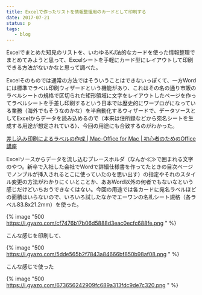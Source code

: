 ```yaml
---
title: Excelで作ったリストを情報整理用のカードとして印刷する
date: 2017-07-21
status: p
tags:
   - blog
---
```


Excelでまとめた知見のリストを、いわゆるKJ法的なカードを使った情報整理でまとめてみようと思って、Excelシートを手軽にカード型にレイアウトして印刷できる方法がないかなと思って調べた。

Excelそのものでは通常の方法ではそういうことはできないっぽくて、一方Wordには標準でラベル印刷ウィザードという機能があり、これはその名の通り市販のラベルシートの規格で区切られた矩形領域に文字をレイアウトしたページを作ってラベルシートを手差し印刷するという日本では歴史的にワープロがになっている業務（海外でもそうなのかな）を半自動化するウィザードで、データソースとしてExcelからデータを読み込めるので（本来は住所録などから宛名シートを生成する用途が想定されている）、今回の用途にも合致するのがわかった。

[差し込み印刷によるラベルの作成 \| Mac\-Office for Mac \| 初心者のためのOffice講座](https://hamachan.info/mac/Office/label.html)

Excelソースからデータを流し込むプレースホルダ（なんか≪≫で囲まれる文字のやつ。新卒で入社した会社でWordで詳細仕様書を作ってたときの目次ページでノンブルが挿入されるとこに使っていたのを思い出す）の指定やそれのスタイル変更の方法がわかりにくいとことか、ああWord以外の何者でもないなという感じだけどいちおうできなくはない。今回の用途では各カードに宛名ラベルほどの面積はいらないので、いろいろ試したなかでエーワンの名札シート規格（各ラベル83.8x21.2mm）を使った。

{% image "500 https://i.gyazo.com/cf7476b17b06d5888d3eac0ecfc688fe.png " %}

こんな感じを印刷して、

{% image "500 https://i.gyazo.com/5dde565b2f7843a84666bf850b98af08.png " %}

こんな感じで使った

{% image "500 https://i.gyazo.com/673656242909fc689a313fdc9de7c320.png " %}
